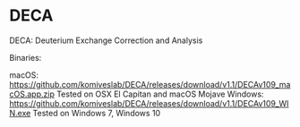 # DECA
DECA: Deuterium Exchange Correction and Analysis

Binaries: 

macOS: https://github.com/komiveslab/DECA/releases/download/v1.1/DECAv109_macOS.app.zip
  Tested on OSX El Capitan and macOS Mojave
Windows: https://github.com/komiveslab/DECA/releases/download/v1.1/DECAv109_WIN.exe
  Tested on Windows 7, Windows 10

